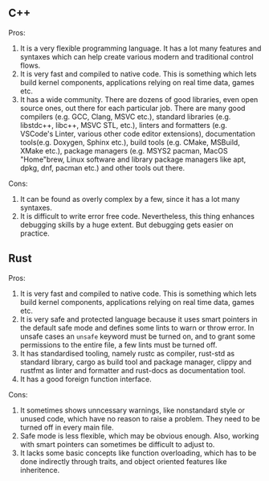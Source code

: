 ## C++  
Pros:  
1. It is a very flexible programming language. It has a lot many features and syntaxes which can help create various modern and traditional control flows.  
2. It is very fast and compiled to native code. This is something which lets build kernel components, applications relying on real time data, games etc.  
3. It has a wide community. There are dozens of good libraries, even open source ones, out there for each particular job. There are many good compilers (e.g. GCC, Clang, MSVC etc.), standard libraries (e.g. libstdc++, libc++, MSVC STL, etc.), linters and formatters (e.g. VSCode's Linter, various other code editor extensions), documentation tools(e.g. Doxygen, Sphinx etc.), build tools (e.g. CMake, MSBuild, XMake etc.), package managers (e.g. MSYS2 pacman, MacOS "Home"brew, Linux software and library package managers like apt, dpkg, dnf, pacman etc.) and other tools out there.  

Cons:  
1. It can be found as overly complex by a few, since it has a lot many syntaxes.
2. It is difficult to write error free code. Nevertheless, this thing enhances debugging skills by a huge extent. But debugging gets easier on practice.  

## Rust  
Pros:  
1. It is very fast and compiled to native code. This is something which lets build kernel components, applications relying on real time data, games etc.  
2. It is very safe and protected language because it uses smart pointers in the default safe mode and defines some lints to warn or throw error. In unsafe cases an `unsafe` keyword must be turned on, and to grant some permissions to the entire file, a few lints must be turned off.  
3. It has standardised tooling, namely rustc as compiler, rust-std as standard library, cargo as build tool and package manager, clippy and rustfmt as linter and formatter and rust-docs as documentation tool.  
4. It has a good foreign function interface.  

Cons:  
1. It sometimes shows unncessary warnings, like nonstandard style or unused code, which have no reason to raise a problem. They need to be turned off in every main file.  
2. Safe mode is less flexible, which may be obvious enough. Also, working with smart pointers can sometimes be difficult to adjust to.  
3. It lacks some basic concepts like function overloading, which has to be done indirectly through traits, and object oriented features like inheritence.  
